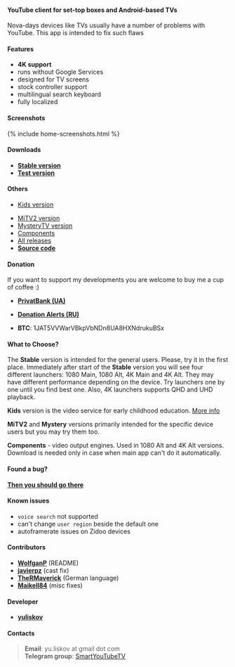 #### YouTube client for set-top boxes and Android-based TVs

Nova-days devices like TVs usually have a number of problems with YouTube. This app is intended to fix such flaws

#### Features
- **4K support**
- runs without Google Services
- designed for TV screens
- stock controller support
- multilingual search keyboard
- fully localized

#### Screenshots
{% include home-screenshots.html %}

#### Downloads
- **[Stable version]({{site.binaries.unified}})**   
- **[Test version]({{site.binaries.unified_test}})**   

#### Others
- [Kids version]({{site.binaries.kids}})  
<!-- - [LIVE version]({{site.binaries.Live}})   -->
- [MiTV2 version]({{site.binaries.MiTV2}})  
- [MysteryTV version]({{site.binaries.MiTV2}})  
- [Components]({{site.xwalk_libs}})
- [All releases](https://github.com/yuliskov/SmartYouTubeTV/releases)  
- **[Source code](https://github.com/yuliskov/SmartYouTubeTV)**  

#### Donation
If you want to support my developments you are welcome to buy me a cup of coffee :)
 * [__PrivatBank (UA)__]({{site.donation_privatbank}})
 - [__Donation Alerts (RU)__](https://www.donationalerts.ru/r/firsthash)
 * __BTC__: 1JAT5VVWarVBkpVbNDn8UA8HXNdrukuBSx

#### What to Choose?
The **Stable** version is intended for the general users. Please, try it in the first place. 
Immediately after start of the **Stable** version you will see four different launchers: 1080 Main, 1080 Alt, 4K Main and 4K Alt. They may have different performance depending on the device. Try launchers one by one until you find best one. Also, 4K launchers supports QHD and UHD playback.

**Kids** version is the video service for early childhood education. [More info](https://kids.youtube.com)

<!-- **LIVE** version - watch TV channels on your device. Not available in most countries. [More info](https://tv.youtube.com) -->

**MiTV2** and **Mystery** versions primarily intended for the specific device users but you may try them too.

**Components** - video output engines. Used in 1080 Alt and 4K Alt versions. Download is needed only in case when main app can't do it automatically.

#### Found a bug?
__[Then you should go there](https://github.com/yuliskov/SmartYouTubeTV/issues)__

#### Known issues
- `voice search` not supported
- can't change `user region` beside the default one
- autoframerate issues on Zidoo devices

#### Contributors
 * __[WolfganP](https://github.com/WolfganP)__ (README)
 * __[javierpz](https://github.com/javierpz)__ (cast fix)
 * __[TheRMaverick](https://github.com/TheRMaverick)__ (German language)
 * __[Maikell84](https://github.com/Maikell84)__ (misc fixes)

#### Developer
- **[yuliskov](https://github.com/yuliskov)**

#### Contacts
> __Email__: yu.liskov at gmail dot com  
> __Telegram group__: [SmartYouTubeTV](http://t.me/SmartYouTubeTV)